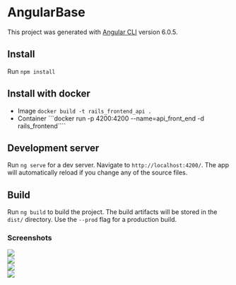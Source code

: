 # AngularBase

This project was generated with [Angular CLI](https://github.com/angular/angular-cli) version 6.0.5.

## Install

Run `npm install`

## Install with docker

- Image ```docker build -t rails_frontend_api .```
- Container ```docker run -p 4200:4200 --name=api_front_end -d rails_frontend````

## Development server

Run `ng serve` for a dev server. Navigate to `http://localhost:4200/`. The app will automatically reload if you change any of the source files.

## Build

Run `ng build` to build the project. The build artifacts will be stored in the `dist/` directory. Use the `--prod` flag for a production build.

### Screenshots

<img src="https://i.imgur.com/e05gtJn.png" />
<br>
<img src="https://i.imgur.com/jeuOJk8.png" />
<br>
<img src="https://i.imgur.com/2c4CoRO.png" />
<br>
<img src="https://i.imgur.com/7YQijEM.png" />
